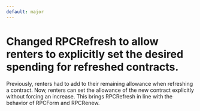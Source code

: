 ```yaml
---
default: major
---
```


# Changed RPCRefresh to allow renters to explicitly set the desired spending for refreshed contracts.

Previously, renters had to add to their remaining allowance when refreshing a contract. Now, 
renters can set the allowance of the new contract explicitly without forcing an increase. This
brings RPCRefresh in line with the behavior of RPCForm and RPCRenew.
